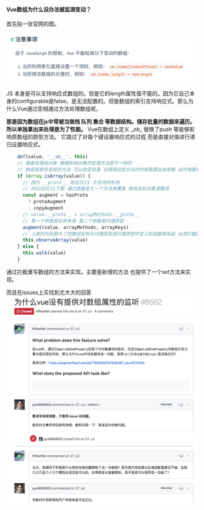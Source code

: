 #### Vue数组为什么没办法被监测变动？



首先贴一张官网的图。

![border](https://github.com/facebook201/LearnVue/blob/master/%E5%85%A8%E5%AE%B6%E6%A1%B6%E6%BA%90%E7%A0%81/Vue-src/img/arr.png)

JS 本身是可以支持响应式数组的。但是它的length属性值不能的。因为它自己本身的configurable是false。是无法配置的。但是数组的索引支持响应式。那么为什么Vue通过变相通过方法处理数组呢。

**那是因为数组在js中常被当做栈 队列 集合 等数据结构。储存批量的数据来遍历。所以单独拿出来处理是为了性能。**  Vue在数组上定义 \__ob\__ 替换了push 等能够影响原数组的原型方法。 它跳过了对每个键设置响应式的过程 而是直接对值进行递归设置响应式。

```javascript
    def(value, '__ob__', this)
    // 接着处理纯对象 数据和纯对象的处理方法是不一样的
    // 数组有很多变异的方法 可以改变自身 当调用这些方法的时候需要出发依赖 这时候要做出反应
    if (Array.isArray(value)) {
      // 因为 __proto__ 是在IE11 才支持的东西 
      // 所以在IE11下面 通过直接定义一个方法来覆盖 修改目标对象或数组
      const augment = hasProto
        ? protoAugment
        : copyAugment
      // value.__proto__ = arrayMethods.__proto__
      // 第一个参数是实例本身 第二个参数是代理原型 
      augment(value, arrayMethods, arrayKeys)
      // 上面的代码是为了把数组实例与代理原型或代理原型中定义的函数联系起 从而拦截数组变异方法
      this.observeArray(value)
    } else {
      this.walk(value)
    }
```

通过拦截重写数组的方法来实现。主要是新增的方法 也提供了一个set方法来实现。

而且在issues上买找到尤大大的回答
![border](https://github.com/facebook201/LearnVue/blob/master/%E5%85%A8%E5%AE%B6%E6%A1%B6%E6%BA%90%E7%A0%81/Vue-src/img/length.png)

